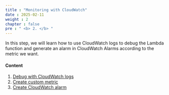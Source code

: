 ```yaml
---
title : "Monitoring with CloudWatch"
date : 2025-02-11
weight : 2
chapter : false
pre : " <b> 2. </b> "
---
```


In this step, we will learn how to use CloudWatch logs to debug the Lambda function and generate an alarm in CloudWatch Alarms according to the metric we want.

#### Content

1. [Debug with CloudWatch logs](2-1-cloudwatch-log/)
2. [Create custom metric](2-2-cloudwatch-metric/)
3. [Create CloudWatch alarm](2-3-cloudwatch-alarm/)
